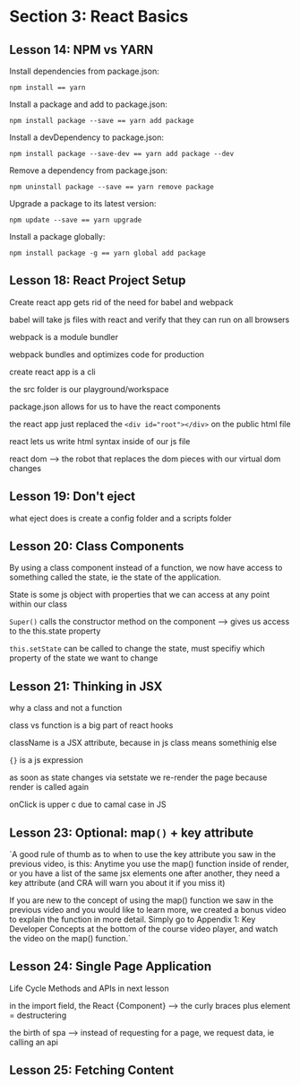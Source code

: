 # Section 3: React Basics

## Lesson 14: NPM vs YARN

Install dependencies from package.json:
```
npm install == yarn
```


Install a package and add to package.json:
```
npm install package --save == yarn add package
```


Install a devDependency to package.json:
```
npm install package --save-dev == yarn add package --dev
```


Remove a dependency from package.json:
```
npm uninstall package --save == yarn remove package
```


Upgrade a package to its latest version:
```
npm update --save == yarn upgrade
```


Install a package globally:

```
npm install package -g == yarn global add package
```

## Lesson 18: React Project Setup

Create react app gets rid of the need for babel and webpack

babel will take js files with react and verify that they can run on all browsers

webpack is a module bundler

webpack bundles and optimizes code for production

create react app is a cli

the src folder is our playground/workspace

package.json allows for us to have the react components

the react app just replaced the `<div id="root"></div>` on the public html file

react lets us write html syntax inside of our js file

react dom --> the robot that replaces the dom pieces with our virtual dom changes

## Lesson 19: Don't eject

what eject does is create a config folder and a scripts folder

## Lesson 20: Class Components

By using a class component instead of a function, we now have access to something called the state, ie the state of the application.

State is some js object with properties that we can access at any point within our class

`Super()` calls the constructor method on the component  --> gives us access to the this.state property

`this.setState` can be called to change the state, must specifiy which property of the state we want to change

## Lesson 21: Thinking in JSX

why a class and not a function

class vs function is a big part of react hooks

className is a JSX attribute, because in js class means somethinig else

`{}` is a js expression

as soon as state changes via setstate we re-render the page because render is called again

onClick is upper c due to camal case in JS

## Lesson 23: Optional: map`()` + key attribute

`A good rule of thumb as to when to use the key attribute you saw in the previous video, is this: Anytime you use the map() function inside of render, or you have a list of the same jsx elements one after another, they need a key attribute (and CRA will warn you about it if you miss it)

If you are new to the concept of using the map() function we saw in the previous video and you would like to learn more, we created a bonus video to explain the function in more detail. Simply go to Appendix 1: Key Developer Concepts at the bottom of the course video player, and watch the video on the map() function.`

## Lesson 24: Single Page Application

Life Cycle Methods and APIs in next lesson

in the import field, the React {Component} --> the curly braces plus element = destructering

the birth of spa --> instead of requesting for a page, we request data, ie calling an api

## Lesson 25: Fetching Content

